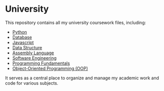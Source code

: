 # University

This repository contains all my university coursework files, including:

<ul>
  <li><a href="https://github.com/uzairkbrr/University/tree/main/Python">Python</a></li>
  <li><a href="https://github.com/uzairkbrr/University/tree/main/DataBase">Database</a></li>
  <li><a href="https://github.com/uzairkbrr/University/tree/main/JavaScript">Javascript</a></li>
  <li><a href="https://github.com/uzairkbrr/University/tree/main/Data_Structure">Data Structure</a></li>
  <li><a href="https://github.com/uzairkbrr/University/tree/main/Assembly_Language">Assembly Language</a></li>
  <li><a href="https://github.com/uzairkbrr/University/tree/main/Software_Engineering">Software Engineering</a></li>
  <li><a href="https://github.com/uzairkbrr/University/tree/main/Programming_Fundamentals">Programming Fundamentals</a></li>
  <li><a href="https://github.com/uzairkbrr/University/tree/main/Object_Oriented_Programming">Object-Oriented Programming (OOP)</a></li>
</ul>

It serves as a central place to organize and manage my academic work and code for various subjects.
